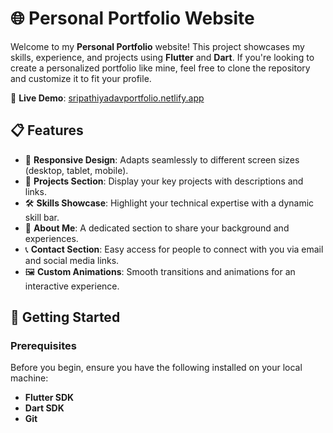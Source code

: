 # 🌐 Personal Portfolio Website

Welcome to my **Personal Portfolio** website! This project showcases my skills, experience, and projects using **Flutter** and **Dart**. If you're looking to create a personalized portfolio like mine, feel free to clone the repository and customize it to fit your profile.

🔗 **Live Demo**: [sripathiyadavportfolio.netlify.app](https://sripathiyadavportfolio.netlify.app/)

## 📋 Features
- 🌟 **Responsive Design**: Adapts seamlessly to different screen sizes (desktop, tablet, mobile).
- 💼 **Projects Section**: Display your key projects with descriptions and links.
- 🛠️ **Skills Showcase**: Highlight your technical expertise with a dynamic skill bar.
- 📝 **About Me**: A dedicated section to share your background and experiences.
- 📞 **Contact Section**: Easy access for people to connect with you via email and social media links.
- 🖼️ **Custom Animations**: Smooth transitions and animations for an interactive experience.

## 🚀 Getting Started

### Prerequisites
Before you begin, ensure you have the following installed on your local machine:

- **Flutter SDK**
- **Dart SDK**
- **Git**

